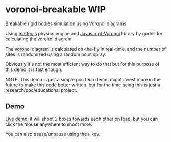 voronoi-breakable WIP
========================

Breakable rigid bodies simulation using Voronoi diagrams.

Using [matter.js](https://github.com/liabru/matter-js) physics engine and [Javascript-Voronoi](https://github.com/gorhill/Javascript-Voronoi) library by gorhill for calculating the voronoi diagram. 

The voronoi diagram is calculated on-the-fly in real-time, and the number of sites is randomized using a random point spray.

Obviously it's not the most efficient way to do that but for this purpose of this demo it is fast enough.

NOTE: This demo is just a simple poc tech demo, might invest more in the future to make this code better written.
but for the time being this is just a research/poc/educational project.

## Demo
[Live demo](https://topaz1008.github.io/voronoi-breakable/); it will shoot 2 boxes towards each other on load, but you can click the mouse anywhere to shoot more.

You can also pause/unpause using the `P` key.
